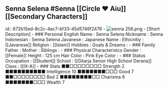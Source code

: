 ## Senna Selena #Senna  [[Circle ❤️ Aiu]]  [[Secondary Characters]]
id:: 672b15ed-8c2c-4ac7-bf33-45d5746f2476
	- ![senna 256.png](../assets/senna_256_1730882273764_0.png)
	- [Short Description]
	- ### Personal
	  English Name                  : Senna Selena
	  Nickname                      : Senna
	  Indonesian                    : Senna Selena
	  Javanese                      : 
	  Japanese Name                 : 
	  Ethicnitiy                    : [[Javanese]] 
	  Religion                      : [[Islam]]
	  Hobbies                       : 
	  Goals & Dreams                :
	- ### Family
	  Father                        : 
	  Mother                        : 
	  Siblings                      :
	- ### Physical Characteristcs
	  Gender                        : [[Female]] 
	  Height                        : 125 cm
	  Hair Color                    : Pink
	  Eye Color                     :
	- ### Status
	  Occupation                    : [[Student]] 
	  School                        : [[Gitarja Senior High School Derana]] 
	  Class                         : [[IX-A]]
	- ### Stats
	  ■■□□□□□□□□ Strength 2         ■■■■■■■■■■ Intelligence 10
	  ■■■■■■■□□□ Good     7         ■■□□□□□□□□ Bad          2
	  ■■■■■■■■□□ Charisma 8         ■■■■■■■□□□ Wealth       7